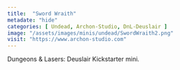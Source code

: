 ```yaml
---
title:  "Sword Wraith"
metadate: "hide"
categories: [ Undead, Archon-Studio, DnL-Deuslair ]
image: "/assets/images/minis/undead/SwordWraith2.png"
visit: "https://www.archon-studio.com"
---
```

Dungeons & Lasers: Deuslair Kickstarter mini.